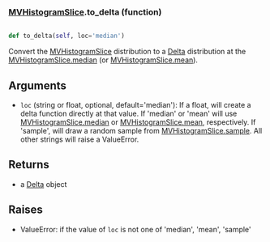### [MVHistogramSlice](MVHistogramSlice.md).to_delta (function)


```py

def to_delta(self, loc='median')

```



Convert the [MVHistogramSlice](MVHistogramSlice.md) distribution to a [Delta](Delta.md) distribution at the
[MVHistogramSlice.median](MVHistogramSlice.median.md) (or [MVHistogramSlice.mean](MVHistogramSlice.mean.md)).

Arguments
------------
* `loc` (string or float, optional, default='median'):  If a float,
    will create a delta function directly at that value.  If 'median' or
    'mean' will use [MVHistogramSlice.median](MVHistogramSlice.median.md) or [MVHistogramSlice.mean](MVHistogramSlice.mean.md), respectively.
    If 'sample', will draw a random sample from [MVHistogramSlice.sample](MVHistogramSlice.sample.md).
    All other strings will raise a ValueError.

Returns
-----------
* a [Delta](Delta.md) object

Raises
----------
* ValueError: if the value of `loc` is not one of 'median', 'mean', 'sample'

